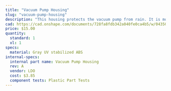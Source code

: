 ```yaml
---
title: "Vacuum Pump Housing"
slug: "vacuum-pump-housing"
description: "This housing protects the vacuum pump from rain. It is mounted on the z-axis extrusion."
cad: https://cad.onshape.com/documents/728fa8fdb342a040fe0ca4b5/w/0435033a7c78b02e71d0f721/e/733b4a5765522c96ffe75f59?renderMode=0&uiState=6255083b50f84e1a8d3b8219
price: $15.00
quantity:
  standard: 1
  xl: 1
specs:
  material: Gray UV stabilized ABS
internal-specs:
  internal part name: Vacuum Pump Housing
  rev: A
  vendor: LDO
  cost: $3.85
  component tests: Plastic Part Tests
---
```

